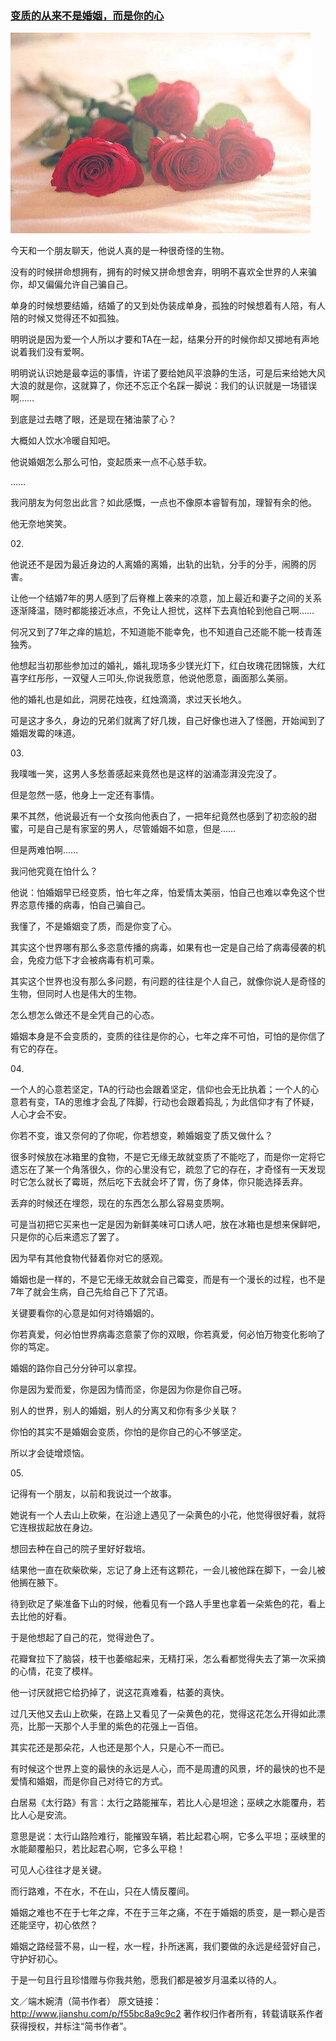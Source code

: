 ### [变质的从来不是婚姻，而是你的心](http://www.jianshu.com/p/f55bc8a9c9c2)
![](img/变质的从来不是婚姻，而是你的心.jpg)


今天和一个朋友聊天，他说人真的是一种很奇怪的生物。﻿

﻿没有的时候拼命想拥有，拥有的时候又拼命想舍弃，明明不喜欢全世界的人来骗你，却又偏偏允许自己骗自己。﻿

﻿单身的时候想要结婚，结婚了的又到处伪装成单身，孤独的时候想着有人陪，有人陪的时候又觉得还不如孤独。﻿

﻿明明说是因为爱一个人所以才要和TA在一起，结果分开的时候你却又掷地有声地说着我们没有爱啊。﻿

﻿明明说认识她是最幸运的事情，许诺了要给她风平浪静的生活，可是后来给她大风大浪的就是你，这就算了，你还不忘正个名踩一脚说：我们的认识就是一场错误啊……﻿

﻿到底是过去瞎了眼，还是现在猪油蒙了心？﻿

﻿大概如人饮水冷暖自知吧。﻿

﻿他说婚姻怎么那么可怕，变起质来一点不心慈手软。﻿

﻿……﻿

﻿我问朋友为何忽出此言？如此感慨，一点也不像原本睿智有加，理智有余的他。﻿

﻿他无奈地笑笑。﻿

﻿02.﻿

﻿他说还不是因为最近身边的人离婚的离婚，出轨的出轨，分手的分手，闹腾的厉害。﻿

﻿让他一个结婚7年的男人感到了后脊椎上袭来的凉意，加上最近和妻子之间的关系逐渐降温，随时都能接近冰点，不免让人担忧，这样下去真怕轮到他自己啊……﻿

﻿何况又到了7年之痒的尴尬，不知道能不能幸免，也不知道自己还能不能一枝青莲独秀。﻿

﻿他想起当初那些参加过的婚礼，婚礼现场多少镁光灯下，红白玫瑰花团锦簇，大红喜字红彤彤，一双璧人三叩头,你说我愿意，他说他愿意，画面那么美丽。﻿

﻿他的婚礼也是如此，洞房花烛夜，红烛滴滴，求过天长地久。﻿

﻿可是这才多久，身边的兄弟们就离了好几拨，自己好像也进入了怪圈，开始闻到了婚姻发霉的味道。﻿

﻿03.﻿

﻿我噗嗤一笑，这男人多愁善感起来竟然也是这样的汹涌澎湃没完没了。﻿

﻿但是忽然一感，他身上一定还有事情。﻿

﻿果不其然，他说最近有一个女孩向他表白了，一把年纪竟然也感到了初恋般的甜蜜，可是自己是有家室的男人，尽管婚姻不如意，但是……﻿

﻿但是两难怕啊……﻿

﻿我问他究竟在怕什么？﻿

﻿他说：怕婚姻早已经变质，怕七年之痒，怕爱情太美丽，怕自己也难以幸免这个世界恣意传播的病毒，怕自己骗自己。﻿

﻿我懂了，不是婚姻变了质，而是你变了心。﻿

﻿其实这个世界哪有那么多恣意传播的病毒，如果有也一定是自己给了病毒侵袭的机会，免疫力低下才会被病毒有机可乘。﻿

﻿其实这个世界也没有那么多问题，有问题的往往是个人自己，就像你说人是奇怪的生物，但同时人也是伟大的生物。﻿

﻿怎么想怎么做还不是全凭自己的心态。﻿

﻿婚姻本身是不会变质的，变质的往往是你的心，七年之痒不可怕，可怕的是你信了有它的存在。﻿

﻿04.﻿

﻿一个人的心意若坚定，TA的行动也会跟着坚定，信仰也会无比执着；一个人的心意若有变，TA的思维才会乱了阵脚，行动也会跟着捣乱；为此信仰才有了怀疑，人心才会不安。﻿

﻿你若不变，谁又奈何的了你呢，你若想变，赖婚姻变了质又做什么？﻿

﻿很多时候放在冰箱里的食物，不是它无缘无故就变质了不能吃了，而是你一定将它遗忘在了某一个角落很久，你的心里没有它，疏忽了它的存在，才奇怪有一天发现时它怎么就长了霉斑，然后吃下去就会坏了胃，伤了身体，你只能选择丢弃。﻿

﻿丢弃的时候还在埋怨，现在的东西怎么那么容易变质啊。﻿

﻿可是当初把它买来也一定是因为新鲜美味可口诱人吧，放在冰箱也是想来保鲜吧，只是你的心后来遗忘了罢了。﻿

﻿因为早有其他食物代替着你对它的感观。﻿

﻿婚姻也是一样的，不是它无缘无故就会自己霉变，而是有一个漫长的过程，也不是7年了就会生病，自己先给自己下了咒语。﻿

﻿关键要看你的心意是如何对待婚姻的。﻿

﻿你若真爱，何必怕世界病毒恣意蒙了你的双眼，你若真爱，何必怕万物变化影响了你的笃定。﻿

﻿婚姻的路你自己分分钟可以拿捏。﻿

﻿你是因为爱而爱，你是因为情而坚，你是因为你是你自己呀。﻿

﻿别人的世界，别人的婚姻，别人的分离又和你有多少关联？﻿

﻿你怕的其实不是婚姻会变质，你怕的是你自己的心不够坚定。﻿

﻿所以才会徒增烦恼。﻿

﻿05.﻿

﻿记得有一个朋友，以前和我说过一个故事。﻿

﻿她说有一个人去山上砍柴，在沿途上遇见了一朵黄色的小花，他觉得很好看，就将它连根拔起放在身边。﻿

﻿想回去种在自己的院子里好好栽培。﻿

﻿结果他一直在砍柴砍柴，忘记了身上还有这颗花，一会儿被他踩在脚下，一会儿被他搁在腋下。﻿

﻿待到砍足了柴准备下山的时候，他看见有一个路人手里也拿着一朵紫色的花，看上去比他的好看。﻿

﻿于是他想起了自己的花，觉得逊色了。﻿

﻿花瓣耷拉下了脑袋，枝干也萎缩起来，无精打采，怎么看都觉得失去了第一次采摘的心情，花变了模样。﻿

﻿他一讨厌就把它给扔掉了，说这花真难看，枯萎的真快。﻿

﻿过几天他又去山上砍柴，在路上又看见了一朵黄色的花，觉得这花怎么开得如此漂亮，比那一天那个人手里的紫色的花强上一百倍。﻿

﻿其实花还是那朵花，人也还是那个人，只是心不一而已。﻿

﻿有时候这个世界上变的最快的永远是人心，而不是周遭的风景，坏的最快的也不是爱情和婚姻，而是你自己对待它的方式。﻿

﻿白居易《太行路》有言：太行之路能摧车，若比人心是坦途；巫峡之水能覆舟，若比人心是安流。﻿

﻿意思是说：太行山路险难行，能摧毁车辆，若比起君心啊，它多么平坦；巫峡里的水能颠覆船只，若比起君心啊，它多么平稳！﻿

﻿可见人心往往才是关键。﻿

﻿而行路难，不在水，不在山，只在人情反覆间。﻿

﻿婚姻之难也不在于七年之痒，不在于三年之痛，不在于婚姻的质变，是一颗心是否还能坚守，初心依然？﻿

﻿婚姻之路经营不易，山一程，水一程，扑所迷离，我们要做的永远是经营好自己，守护好初心。﻿

﻿于是一句且行且珍惜赠与你我共勉，愿我们都是被岁月温柔以待的人。﻿

文／端木婉清（简书作者）
原文链接：http://www.jianshu.com/p/f55bc8a9c9c2
著作权归作者所有，转载请联系作者获得授权，并标注“简书作者”。
